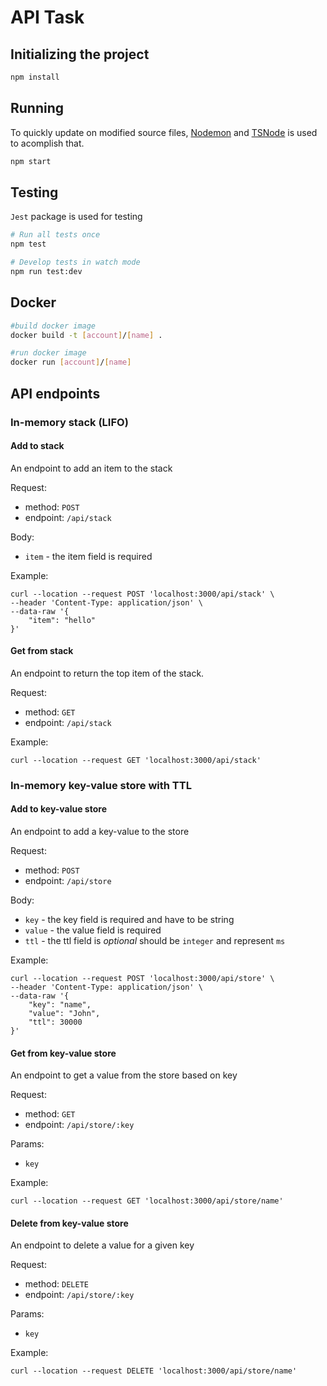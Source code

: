 # API Task

## Initializing the project

```bash
npm install 
```

## Running

To quickly update on modified source files, [Nodemon](https://nodemon.io/) and [TSNode](https://typestrong.org/ts-node)
is used to acomplish that.

```bash
npm start 
```

## Testing

`Jest` package is used for testing

```bash
# Run all tests once
npm test 

# Develop tests in watch mode
npm run test:dev
```

## Docker

```bash
#build docker image
docker build -t [account]/[name] .

#run docker image
docker run [account]/[name]
```

## API endpoints

### In-memory stack (LIFO)

#### Add to stack

An endpoint to add an item to the stack

Request:

- method: `POST`
- endpoint: `/api/stack`

Body:

- `item` - the item field is required

Example:

```
curl --location --request POST 'localhost:3000/api/stack' \
--header 'Content-Type: application/json' \
--data-raw '{
    "item": "hello"
}'
```

#### Get from stack

An endpoint to return the top item of the stack.

Request:

- method: `GET`
- endpoint: `/api/stack`

Example:

```
curl --location --request GET 'localhost:3000/api/stack'
```

### In-memory key-value store with TTL

#### Add to key-value store

An endpoint to add a key-value to the store

Request:

- method: `POST`
- endpoint: `/api/store`

Body:

- `key` - the key field is required and have to be string
- `value` - the value field is required
- `ttl` - the ttl field is *optional* should be `integer` and represent  `ms`

Example:

```
curl --location --request POST 'localhost:3000/api/store' \
--header 'Content-Type: application/json' \
--data-raw '{
    "key": "name",
    "value": "John",
    "ttl": 30000
}'
```

#### Get from key-value store

An endpoint to get a value from the store based on key

Request:

- method: `GET`
- endpoint: `/api/store/:key`

Params:

- `key`

Example:

```
curl --location --request GET 'localhost:3000/api/store/name'
```

#### Delete from key-value store

An endpoint to delete a value for a given key

Request:

- method: `DELETE`
- endpoint: `/api/store/:key`

Params:

- `key`

Example:

```
curl --location --request DELETE 'localhost:3000/api/store/name'
```
